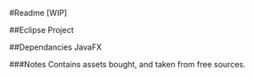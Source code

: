 

#Readme [WIP]


##Eclipse Project


##Dependancies
JavaFX

###Notes
Contains assets bought, and taken from free sources.

